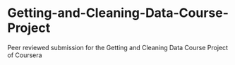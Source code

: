 # Getting-and-Cleaning-Data-Course-Project
Peer reviewed submission for the Getting and Cleaning Data Course Project of Coursera
